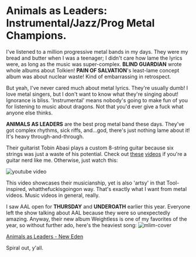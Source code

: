 # Animals as Leaders: Instrumental/Jazz/Prog Metal Champions.

I've listened to a million progressive metal bands in my days. They were my bread and butter when I was a teenager; I didn't care how lame the lyrics were, as long as the music was super-complex. **BLIND GUARDIAN** wrote whole albums about Tolkien! **PAIN OF SALVATION**'s least-lame concept album was about nuclear waste! Kind of embarrassing in retrospect.

But yeah, I've never cared much about metal lyrics. They're usually dumb! I love metal singers, but I don't want to know what they're singing about! Ignorance is bliss. 'Instrumental' means nobody's going to make fun of you for listening to music about dragons. Not that you'd ever give a fuck what anyone else thinks.

**ANIMALS AS LEADERS** are the best prog metal band these days. They've got complex rhythms, sick riffs, and...god, there's just nothing lame about it! It's heavy through-and-through. 

Their guitarist Tobin Abasi plays a custom 8-string guitar because six strings was just a waste of his potential. Check out [these](http://www.youtube.com/watch?v=LKR0RJ7E8Bc) [videos](http://www.youtube.com/watch?v=bt-RoSzsEKA) if you're a guitar nerd like me. Otherwise, just watch this:

![youtube video](http://www.youtube.com/embed/NmfzWpp0hMc?hd=1)

This video showcases their musicianship, yet is also 'artsy' in that Tool-inspired, whatthefuckisgoingon way. That's exactly what I want from metal videos. Music videos in general, really.

I saw AAL open for **THURSDAY** and **UNDEROATH** earlier this year. Everyone left the show talking about AAL because they were so unexpectedly amazing. Anyway, their new album Weightless is one of my favorites of the year, so without further ado, here's the heaviest song:
![mlim-cover](animals_as_leaders_4.jpg "this ain&#039;t the cover art, but it looks fucking cool.")

[Animals as Leaders - New Eden](/assets/mp3/07.-New-Eden.mp3)

Spiral out, y'all.
